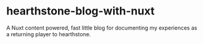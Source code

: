 # hearthstone-blog-with-nuxt
A Nuxt content powered, fast little blog for documenting my experiences as a returning player to hearthstone.
